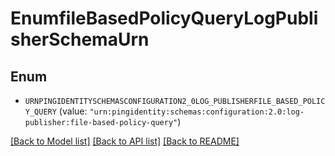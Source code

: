 # EnumfileBasedPolicyQueryLogPublisherSchemaUrn

## Enum


* `URNPINGIDENTITYSCHEMASCONFIGURATION2_0LOG_PUBLISHERFILE_BASED_POLICY_QUERY` (value: `"urn:pingidentity:schemas:configuration:2.0:log-publisher:file-based-policy-query"`)


[[Back to Model list]](../README.md#documentation-for-models) [[Back to API list]](../README.md#documentation-for-api-endpoints) [[Back to README]](../README.md)


